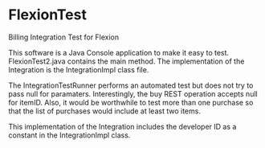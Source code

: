 # FlexionTest
Billing Integration Test for Flexion

This software is a Java Console application to make it easy to test. FlexionTest2.java contains the main method.
The implementation of the Integration is the IntegrationImpl class file.

The IntegrationTestRunner performs an automated test but does not try to pass null for paramaters.
Interestingly, the buy REST operation accepts null for itemID.
Also, it would be worthwhile to test more than one purchase so that the list of purchases would include at least two items.

This implementation of the Integration includes the developer ID as a constant in the IntegrationImpl class.
